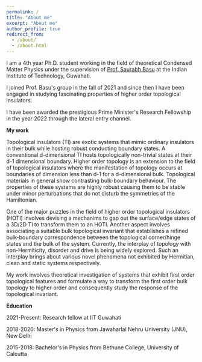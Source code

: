 ```yaml
---
permalink: /
title: "About me"
excerpt: "About me"
author_profile: true
redirect_from: 
  - /about/
  - /about.html
---
```



I am a 4th year Ph.D. student working in the field of theoretical Condensed Matter Physics under the supervision of [Prof. Saurabh Basu](https://www.iitg.ac.in/physics/fac/saurabh/) at the Indian Institute of Technology, Guwahati. 

I joined Prof. Basu's group in the fall of 2021 and since then I have been engaged in studying fascinating properties of higher order topological insulators. 

I have been awarded the prestigious Prime Minister's Research Fellowship in the year 2022 through the lateral entry channel.

**My work**

Topological insulators (TI) are exotic systems that mimic ordinary insulators in their bulk while hosting robust conducting boundary states. A conventional d-dimensional TI hosts topologically non-trivial states at their d-1 dimensional boundary. Higher order topology is an extension to the field of topological insulators where the manifestation of topology occurs at boundaries of dimension less than d-1 for a d-dimensional bulk. Topological materials in general show contrasting bulk-boundary behaviour. The properties of these systems are highly robust causing them to be stable under minor perturbations that do not disturb the symmetries of the Hamiltonian. 

One of the major puzzles in the field of higher order topological insulators (HOTI) involves devising a mechanims to gap out the surface/edge states of a 3D/2D TI to transform them to an HOTI. Another aspect involves associating a suitable bulk topological invariant that establishes a refined bulk-boundary correspondence between the topological corner/hinge states and the bulk of the system. Currently, the interplay of topology with non-Hermiticity, disorder and drive is being widely explored. Such an interplay brings about various novel phenomena not exhibited by Hermitian, clean and static systems respectively.

My work involves theoretical investigation of systems that exhibit first order topological features and formulate a way to transform the first order bulk topology to higher order and consequently study the response of the topological invariant.  

**Education**

2021-Present: Research fellow at IIT Guwahati

2018-2020:    Master's in Physics from Jawaharlal Nehru University (JNU), New Delhi

2015-2018:    Bachelor's in Physics from Bethune College, University of Calcutta
